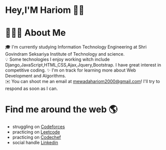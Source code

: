# Hey,I'M Hariom  👋🏾   


# 👨🏻‍💻  About Me
 🎓  I'm currently studying Information Technology Engineering at Shri Govindram Seksariya Institute of Technology and science.  
 💡 Some technologies I enjoy working witch include Django,JavaScript,HTML,CSS,Ajax,Jquery,Bootstrap. 
I have great interest in competitive coding.
 ✨ I'm on track for learning more about Web Development and Algorithms.  
 ✉️ You can shoot me an email at mewadahariom2000@gmail.com! I'll try to respond as soon as I can.    
 
 
 # Find me around the web 🌎

- struggling on [Codeforces](https://leetcode.com/mewadahariom2000/)
- practicing on [Leetcode](https://codeforces.com/profile/Harry__9522)
- practicing on [Codechef](https://www.codechef.com/users/harry____9522)
- social handle [Linkedin](https://www.linkedin.com/in/hariom-mewada-799207193/)
